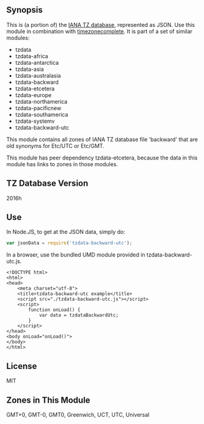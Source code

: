 
## Synopsis

This is (a portion of) the [IANA TZ database](https://www.iana.org/time-zones), represented as JSON. Use this module in combination with [timezonecomplete](https://www.npmjs.com/package/timezonecomplete).
It is part of a set of similar modules:
* tzdata
* tzdata-africa
* tzdata-antarctica
* tzdata-asia
* tzdata-australasia
* tzdata-backward
* tzdata-etcetera
* tzdata-europe
* tzdata-northamerica
* tzdata-pacificnew
* tzdata-southamerica
* tzdata-systemv
* tzdata-backward-utc

This module contains all zones of IANA TZ database file 'backward' that are old synonyms for Etc/UTC or Etc/GMT.

This module has peer dependency tzdata-etcetera, because the data in this module has links to zones in those modules.

## TZ Database Version

2016h

## Use

In Node.JS, to get at the JSON data, simply do:

```javascript
var jsonData = require('tzdata-backward-utc');
```

In a browser, use the bundled UMD module provided in tzdata-backward-utc.js.

```
<!DOCTYPE html>
<html>
<head>
    <meta charset="utf-8">
    <title>tzdata-backward-utc example</title>
    <script src="./tzdata-backward-utc.js"></script>
    <script>
        function onLoad() {
            var data = tzdataBackwardUtc;
        }
    </script>
</head>
<body onLoad="onLoad()">
</body>
</html>
```

## License

MIT

## Zones in This Module

GMT+0, GMT-0, GMT0, Greenwich, UCT, UTC, Universal
